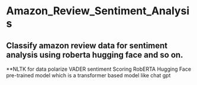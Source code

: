 # Amazon_Review_Sentiment_Analysis
## Classify amazon review data for sentiment analysis using roberta hugging face and so on.
**NLTK for data polarize
VADER sentiment Scoring 
RobERTA Hugging Face pre-trained model which is a transformer based model like chat gpt

